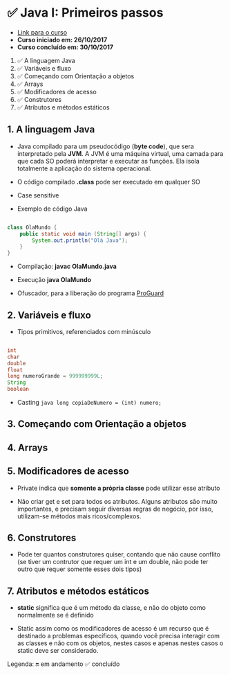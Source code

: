 # :white_check_mark: Java I: Primeiros passos

- [Link para o curso](https://cursos.alura.com.br/course/primeiros-passos-com-java)
- __Curso iniciado em: 26/10/2017__
- __Curso concluído em: 30/10/2017__

1. :white_check_mark: A linguagem Java
1. :white_check_mark: Variáveis e fluxo
1. :white_check_mark: Começando com Orientação a objetos
1. :white_check_mark: Arrays
1. :white_check_mark: Modificadores de acesso
1. :white_check_mark: Construtores
1. :white_check_mark: Atributos e métodos estáticos

## 1. A linguagem Java

- Java compilado para um pseudocódigo (__byte code__), que sera interpretado pela __JVM__. A JVM é uma máquina virtual, uma camada para que cada SO poderá interpretar e executar as funções. Ela isola totalmente a aplicação do sistema operacional.

- O código compilado __.class__ pode ser executado em qualquer SO

- Case sensitive

- Exemplo de código Java

```java

class OlaMundo {
    public static void main (String[] args) {
        System.out.println("Olá Java");
    }
}

```

- Compilação: __javac OlaMundo.java__

- Execução __java OlaMundo__

- Ofuscador, para a liberação do programa [ProGuard](http://proguard.sf.net)

## 2. Variáveis e fluxo

- Tipos primitivos, referenciados com minúsculo

```java

int
char
double
float
long numeroGrande = 999999999L;
String
boolean

```

- Casting ```java long copiaDeNumero = (int) numero;```

## 3. Começando com Orientação a objetos

## 4. Arrays

## 5. Modificadores de acesso

- Private indica que __somente a própria classe__ pode utilizar esse atributo

- Não criar get e set para todos os atributos. Alguns atributos são muito importantes, e precisam seguir diversas regras de negócio, por isso, utilizam-se métodos mais ricos/complexos.

## 6. Construtores

- Pode ter quantos construtores quiser, contando que não cause conflito (se tiver um contrutor que requer um int e um double, não pode ter outro que requer somente esses dois tipos)

## 7. Atributos e métodos estáticos

- __static__ significa que é um método da classe, e não do objeto como normalmente se é definido

- Static assim como os modificadores de acesso é um recurso que é destinado a problemas específicos, quando você precisa interagir com as classes e não com os objetos, nestes casos e apenas nestes casos o static deve ser considerado.

Legenda:
:on: em andamento
:white_check_mark: concluído
